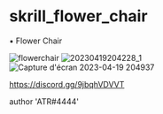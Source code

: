 # skrill_flower_chair

▪ Flower Chair


![flowerchair](https://user-images.githubusercontent.com/119594378/233172902-f5a9c5a4-bde0-4d88-ba0a-4b6e5bf6d4eb.png)
![20230419204228_1](https://user-images.githubusercontent.com/119594378/233171992-f18c8920-829b-4c65-9105-a2e67cab7614.jpg)
![Capture d'écran 2023-04-19 204937](https://user-images.githubusercontent.com/119594378/233171993-f06bdd7d-eff7-450d-8bc1-b6030575fb4d.png)

https://discord.gg/9jbqhVDVVT

author 'ATR#4444'
